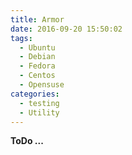 ```yaml
---
title: Armor
date: 2016-09-20 15:50:02
tags:
  - Ubuntu
  - Debian
  - Fedora
  - Centos
  - Opensuse
categories:
  - testing
  - Utility
---
```


**ToDo ...**
